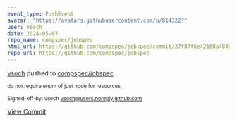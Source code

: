 ```yaml
---
event_type: PushEvent
avatar: "https://avatars.githubusercontent.com/u/814322?"
user: vsoch
date: 2024-05-07
repo_name: compspec/jobspec
html_url: https://github.com/compspec/jobspec/commit/27f87f6e42168a484d540a354fc4ff5f3260e840
repo_url: https://github.com/compspec/jobspec
---
```


<a href='https://github.com/vsoch' target='_blank'>vsoch</a> pushed to <a href='https://github.com/compspec/jobspec' target='_blank'>compspec/jobspec</a>

<small>do not require enum of just node for resources

Signed-off-by: vsoch <vsoch@users.noreply.github.com></small>

<a href='https://github.com/compspec/jobspec/commit/27f87f6e42168a484d540a354fc4ff5f3260e840' target='_blank'>View Commit</a>